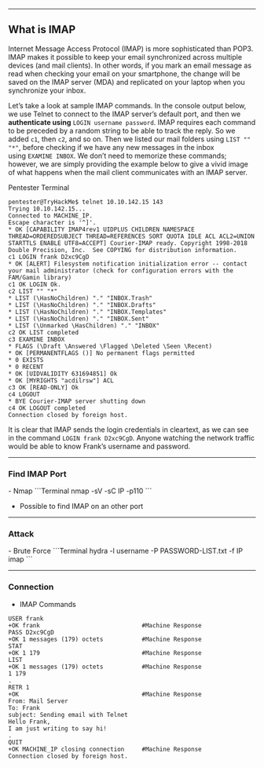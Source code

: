 --- ---

<h2>What is IMAP</h2>

Internet Message Access Protocol (IMAP) is more sophisticated than POP3. IMAP makes it possible to keep your email synchronized across multiple devices (and mail clients). In other words, if you mark an email message as read when checking your email on your smartphone, the change will be saved on the IMAP server (MDA) and replicated on your laptop when you synchronize your inbox.

Let’s take a look at sample IMAP commands. In the console output below, we use Telnet to connect to the IMAP server’s default port, and then we **authenticate using** `LOGIN username password`. IMAP requires each command to be preceded by a random string to be able to track the reply. So we added `c1`, then `c2`, and so on. Then we listed our mail folders using `LIST "" "*"`, before checking if we have any new messages in the inbox using `EXAMINE INBOX`. We don’t need to memorize these commands; however, we are simply providing the example below to give a vivid image of what happens when the mail client communicates with an IMAP server.

Pentester Terminal

```shell-session
pentester@TryHackMe$ telnet 10.10.142.15 143
Trying 10.10.142.15...
Connected to MACHINE_IP.
Escape character is '^]'.
* OK [CAPABILITY IMAP4rev1 UIDPLUS CHILDREN NAMESPACE THREAD=ORDEREDSUBJECT THREAD=REFERENCES SORT QUOTA IDLE ACL ACL2=UNION STARTTLS ENABLE UTF8=ACCEPT] Courier-IMAP ready. Copyright 1998-2018 Double Precision, Inc.  See COPYING for distribution information.
c1 LOGIN frank D2xc9CgD
* OK [ALERT] Filesystem notification initialization error -- contact your mail administrator (check for configuration errors with the FAM/Gamin library)
c1 OK LOGIN Ok.
c2 LIST "" "*"
* LIST (\HasNoChildren) "." "INBOX.Trash"
* LIST (\HasNoChildren) "." "INBOX.Drafts"
* LIST (\HasNoChildren) "." "INBOX.Templates"
* LIST (\HasNoChildren) "." "INBOX.Sent"
* LIST (\Unmarked \HasChildren) "." "INBOX"
c2 OK LIST completed
c3 EXAMINE INBOX
* FLAGS (\Draft \Answered \Flagged \Deleted \Seen \Recent)
* OK [PERMANENTFLAGS ()] No permanent flags permitted
* 0 EXISTS
* 0 RECENT
* OK [UIDVALIDITY 631694851] Ok
* OK [MYRIGHTS "acdilrsw"] ACL
c3 OK [READ-ONLY] Ok
c4 LOGOUT
* BYE Courier-IMAP server shutting down
c4 OK LOGOUT completed
Connection closed by foreign host.
```

It is clear that IMAP sends the login credentials in cleartext, as we can see in the command `LOGIN frank D2xc9CgD`. Anyone watching the network traffic would be able to know Frank’s username and password.

---
<h3>Find IMAP Port</h3>
- Nmap
```Terminal
nmap -sV -sC IP -p110
```

- Possible to find IMAP on an other port

---
<h3>Attack</h3>
- Brute Force
```Terminal
hydra -l username -P PASSWORD-LIST.txt -f IP imap
```

---
<h3>Connection</h3>

- IMAP Commands
```Terminal
USER frank
+OK frank                             #Machine Response
PASS D2xc9CgD
+OK 1 messages (179) octets           #Machine Response
STAT
+OK 1 179                             #Machine Response
LIST
+OK 1 messages (179) octets           #Machine Response
1 179
.
RETR 1
+OK                                   #Machine Response
From: Mail Server 
To: Frank 
subject: Sending email with Telnet
Hello Frank,
I am just writing to say hi!
.
QUIT
+OK MACHINE_IP closing connection     #Machine Response
Connection closed by foreign host.
```

